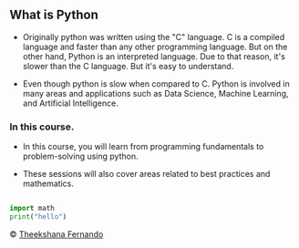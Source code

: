 ## What is Python

 - Originally python was written using the  "C" language. C is a compiled language and faster than any other programming language. But on the other hand, Python is an interpreted language. Due to that reason, it's slower than the C language. But it's easy to understand.

 - Even though python is slow when compared to C. Python is involved in many areas and applications such as Data Science, Machine Learning, and Artificial Intelligence.


### In this course.

 - In this course, you will learn from programming fundamentals to problem-solving using python. 

 - These sessions will also cover areas related to best practices and mathematics.


```python

import math
print("hello")

```

&copy; [Theekshana Fernando](https://theekshana.tk)